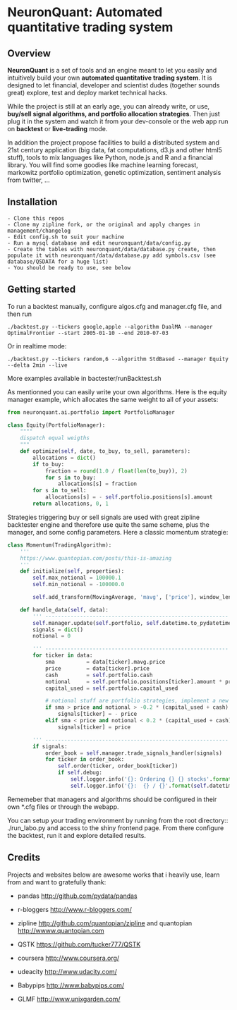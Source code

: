 NeuronQuant: Automated quantitative trading system
==================================================

Overview
--------

**NeuronQuant** is a set of tools and an engine meant to let you easily and intuitively build your own **automated quantitative trading system**.
It is designed to let financial, developer and scientist dudes (together sounds great) explore, test and deploy market technical hacks.

While the project is still at an early age, you can already write, or use, **buy/sell signal algorithms, and portfolio allocation strategies**.
Then just plug it in the system and watch it from your dev-console or the web app run on **backtest** or **live-trading** mode.

In addition the project propose facilities to build a distributed system and 21st century application (big data, fat computations, d3.js and other html5 stuff),
tools to mix languages like Python, node.js and R and a financial library.
You will find some goodies like machine learning forecast, markowitz portfolio optimization, genetic optimization, sentiment analysis from twitter, ...


Installation
------------
    - Clone this repos
    - Clone my zipline fork, or the original and apply changes in management/changelog
    - Edit config.sh to suit your machine
    - Run a mysql database and edit neuronquant/data/config.py 
    - Create the tables with neuronquant/data/database.py create, then populate it with neuronquant/data/database.py add symbols.csv (see database/QSDATA for a huge list)
    - You should be ready to use, see below 


Getting started
---------------

To run a backtest manually, configure algos.cfg and manager.cfg file, and then run

```./backtest.py --tickers google,apple --algorithm DualMA --manager OptimalFrontier --start 2005-01-10 --end 2010-07-03```

Or in realtime mode:

```./backtest.py --tickers random,6 --algorithm StdBased --manager Equity --delta 2min --live```

More examples available in bactester/runBacktest.sh

As mentionned you can easily write your own algorithms. Here is the equity manager example, which allocates the same weight
to all of your assets:

```python
from neuronquant.ai.portfolio import PortfolioManager

class Equity(PortfolioManager):
    """"
    dispatch equal weigths
    """
    def optimize(self, date, to_buy, to_sell, parameters):
        allocations = dict()
        if to_buy:
            fraction = round(1.0 / float(len(to_buy)), 2)
            for s in to_buy:
                allocations[s] = fraction
        for s in to_sell:
            allocations[s] = - self.portfolio.positions[s].amount
        return allocations, 0, 1
```

Strategies triggering buy or sell signals are used with great zipline backtester engine and therefore use quite the same scheme,
plus the manager, and some config parameters. Here a classic momentum strategie:

```python
class Momentum(TradingAlgorithm):
    '''
    https://www.quantopian.com/posts/this-is-amazing
    '''
    def initialize(self, properties):
        self.max_notional = 100000.1
        self.min_notional = -100000.0

        self.add_transform(MovingAverage, 'mavg', ['price'], window_length=properties.get('window_length', 3))

    def handle_data(self, data):
        ''' ----------------------------------------------------------    Init   --'''
        self.manager.update(self.portfolio, self.datetime.to_pydatetime())
        signals = dict()
        notional = 0

        ''' ----------------------------------------------------------    Scan   --'''
        for ticker in data:
            sma          = data[ticker].mavg.price
            price        = data[ticker].price
            cash         = self.portfolio.cash
            notional     = self.portfolio.positions[ticker].amount * price
            capital_used = self.portfolio.capital_used

            # notional stuff are portfolio strategies, implement a new one, combinaison => parameters !
            if sma > price and notional > -0.2 * (capital_used + cash):
                signals[ticker] = - price
            elif sma < price and notional < 0.2 * (capital_used + cash):
                signals[ticker] = price

        ''' ----------------------------------------------------------   Orders  --'''
        if signals:
            order_book = self.manager.trade_signals_handler(signals)
            for ticker in order_book:
                self.order(ticker, order_book[ticker])
                if self.debug:
                    self.logger.info('{}: Ordering {} {} stocks'.format(self.datetime, ticker, order_book[ticker]))
                    self.logger.info('{}:  {} / {}'.format(self.datetime, sma, price))
```

Rememeber that managers and algorithms should be configured in their own \*.cfg files or through the webapp.

You can setup your trading environment by running from the root directory::
    ./run_labo.py
and access to the shiny frontend page. From there configure the backtest, run it and explore detailed results.


Credits
-------

Projects and websites below are awesome works that i heavily use, learn from and want to gratefully thank:

* pandas http://github.com/pydata/pandas

* r-bloggers http://www.r-bloggers.com/

* zipline http://github.com/quantopian/zipline and quantopian http://wwww.quantopian.com

* QSTK https://github.com/tucker777/QSTK

* coursera http://www.coursera.org/

* udeacity http://www.udacity.com/

* Babypips http://www.babypips.com/

* GLMF http://www.unixgarden.com/
